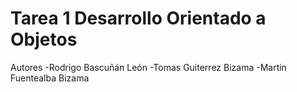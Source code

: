 # Tarea 1 Desarrollo Orientado a Objetos

Autores
-Rodrigo Bascuñán León
-Tomas Guiterrez Bizama
-Martin Fuentealba Bizama
